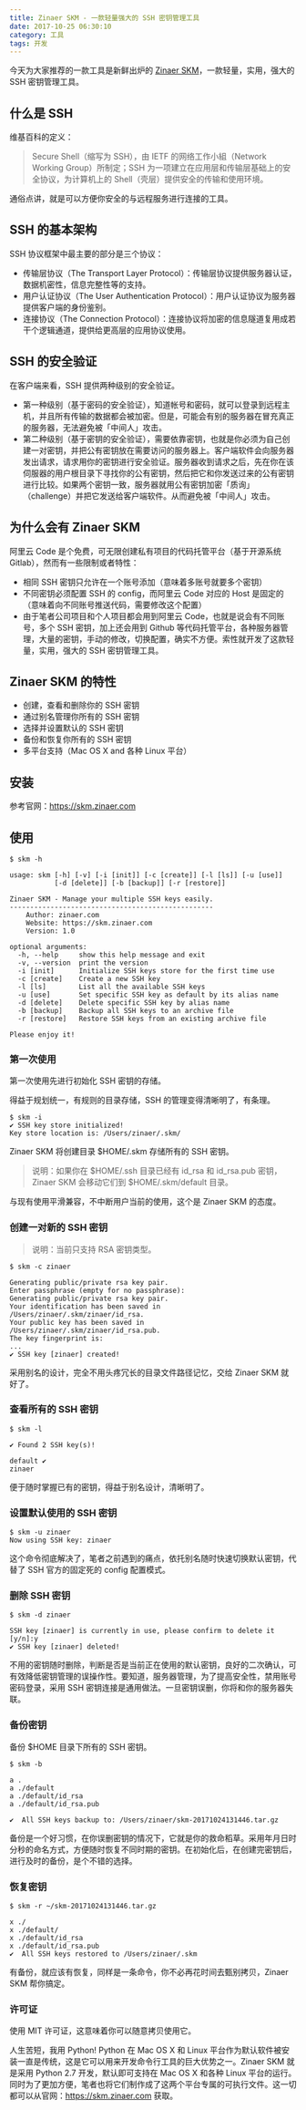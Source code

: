 ```yaml
---
title: Zinaer SKM - 一款轻量强大的 SSH 密钥管理工具
date: 2017-10-25 06:30:10
category: 工具
tags: 开发
---
```

今天为大家推荐的一款工具是新鲜出炉的 [Zinaer SKM](https://skm.zinaer.com)，一款轻量，实用，强大的 SSH 密钥管理工具。

## 什么是 SSH

维基百科的定义：

> Secure Shell（缩写为 SSH），由 IETF 的网络工作小組（Network Working Group）所制定；SSH 为一项建立在应用层和传输层基础上的安全协议，为计算机上的 Shell（壳层）提供安全的传输和使用环境。

通俗点讲，就是可以方便你安全的与远程服务进行连接的工具。

## SSH 的基本架构

SSH 协议框架中最主要的部分是三个协议：

* 传输层协议（The Transport Layer Protocol）：传输层协议提供服务器认证，数据机密性，信息完整性等的支持。
* 用户认证协议（The User Authentication Protocol）：用户认证协议为服务器提供客户端的身份鉴别。
* 连接协议（The Connection Protocol）：连接协议将加密的信息隧道复用成若干个逻辑通道，提供给更高层的应用协议使用。

## SSH 的安全验证

在客户端来看，SSH 提供两种级别的安全验证。

* 第一种级别（基于密码的安全验证），知道帐号和密码，就可以登录到远程主机，并且所有传输的数据都会被加密。但是，可能会有别的服务器在冒充真正的服务器，无法避免被「中间人」攻击。
* 第二种级别（基于密钥的安全验证），需要依靠密钥，也就是你必须为自己创建一对密钥，并把公有密钥放在需要访问的服务器上。客户端软件会向服务器发出请求，请求用你的密钥进行安全验证。服务器收到请求之后，先在你在该伺服器的用户根目录下寻找你的公有密钥，然后把它和你发送过来的公有密钥进行比较。如果两个密钥一致，服务器就用公有密钥加密「质询」（challenge）并把它发送给客户端软件。从而避免被「中间人」攻击。

## 为什么会有 Zinaer SKM

阿里云 Code 是个免费，可无限创建私有项目的代码托管平台（基于开源系统 Gitlab），然而有一些限制或者特性：

* 相同 SSH 密钥只允许在一个账号添加（意味着多账号就要多个密钥）
* 不同密钥必须配置 SSH 的 config，而阿里云 Code 对应的 Host 是固定的（意味着向不同账号推送代码，需要修改这个配置）
* 由于笔者公司项目和个人项目都会用到阿里云 Code，也就是说会有不同账号，多个 SSH 密钥，加上还会用到 Github 等代码托管平台，各种服务器管理，大量的密钥，手动的修改，切换配置，确实不方便。索性就开发了这款轻量，实用，强大的 SSH 密钥管理工具。

## Zinaer SKM 的特性

* 创建，查看和删除你的 SSH 密钥
* 通过别名管理你所有的 SSH 密钥
* 选择并设置默认的 SSH 密钥
* 备份和恢复你所有的 SSH 密钥
* 多平台支持（Mac OS X and 各种 Linux 平台）

## 安装

参考官网：https://skm.zinaer.com

## 使用

```
$ skm -h

usage: skm [-h] [-v] [-i [init]] [-c [create]] [-l [ls]] [-u [use]]
           [-d [delete]] [-b [backup]] [-r [restore]]

Zinaer SKM - Manage your multiple SSH keys easily.
--------------------------------------------------
    Author: zinaer.com
    Website: https://skm.zinaer.com
    Version: 1.0

optional arguments:
  -h, --help     show this help message and exit
  -v, --version  print the version
  -i [init]      Initialize SSH keys store for the first time use
  -c [create]    Create a new SSH key
  -l [ls]        List all the available SSH keys
  -u [use]       Set specific SSH key as default by its alias name
  -d [delete]    Delete specific SSH key by alias name
  -b [backup]    Backup all SSH keys to an archive file
  -r [restore]   Restore SSH keys from an existing archive file

Please enjoy it!
```

### 第一次使用

第一次使用先进行初始化 SSH 密钥的存储。

得益于规划统一，有规则的目录存储，SSH 的管理变得清晰明了，有条理。

```
$ skm -i
✔ SSH key store initialized!
Key store location is: /Users/zinaer/.skm/
```

Zinaer SKM 将创建目录 $HOME/.skm 存储所有的 SSH 密钥。

> 说明：如果你在 $HOME/.ssh 目录已经有 id_rsa 和 id_rsa.pub 密钥，Zinaer SKM 会移动它们到 $HOME/.skm/default 目录。

与现有使用平滑兼容，不中断用户当前的使用，这个是 Zinaer SKM 的态度。

### 创建一对新的 SSH 密钥

> 说明：当前只支持 RSA 密钥类型。

```
$ skm -c zinaer

Generating public/private rsa key pair.
Enter passphrase (empty for no passphrase):
Generating public/private rsa key pair.
Your identification has been saved in /Users/zinaer/.skm/zinaer/id_rsa.
Your public key has been saved in /Users/zinaer/.skm/zinaer/id_rsa.pub.
The key fingerprint is:
...
✔ SSH key [zinaer] created!
```

采用别名的设计，完全不用头疼冗长的目录文件路径记忆，交给 Zinaer SKM 就好了。

### 查看所有的 SSH 密钥

```
$ skm -l

✔ Found 2 SSH key(s)!

default ✔
zinaer
```

便于随时掌握已有的密钥，得益于别名设计，清晰明了。

### 设置默认使用的 SSH 密钥

```
$ skm -u zinaer
Now using SSH key: zinaer
```

这个命令彻底解决了，笔者之前遇到的痛点，依托别名随时快速切换默认密钥，代替了 SSH 官方的固定死的 config 配置模式。

### 删除 SSH 密钥

```
$ skm -d zinaer

SSH key [zinaer] is currently in use, please confirm to delete it [y/n]:y
✔ SSH key [zinaer] deleted!
```

不用的密钥随时删除，判断是否是当前正在使用的默认密钥，良好的二次确认，可有效降低密钥管理的误操作性。要知道，服务器管理，为了提高安全性，禁用账号密码登录，采用 SSH 密钥连接是通用做法。一旦密钥误删，你将和你的服务器失联。

### 备份密钥

备份 $HOME 目录下所有的 SSH 密钥。

```
$ skm -b

a .
a ./default
a ./default/id_rsa
a ./default/id_rsa.pub

✔  All SSH keys backup to: /Users/zinaer/skm-20171024131446.tar.gz
```

备份是一个好习惯，在你误删密钥的情况下，它就是你的救命稻草。采用年月日时分秒的命名方式，方便随时恢复不同时期的密钥。在初始化后，在创建完密钥后，进行及时的备份，是个不错的选择。

### 恢复密钥

```
$ skm -r ~/skm-20171024131446.tar.gz

x ./
x ./default/
x ./default/id_rsa
x ./default/id_rsa.pub
✔  All SSH keys restored to /Users/zinaer/.skm
```

有备份，就应该有恢复，同样是一条命令，你不必再花时间去甄别拷贝，Zinaer SKM 帮你搞定。

### 许可证

使用 MIT 许可证，这意味着你可以随意拷贝使用它。

人生苦短，我用 Python! Python 在 Mac OS X 和 Linux 平台作为默认软件被安装一直是传统，这是它可以用来开发命令行工具的巨大优势之一。Zinaer SKM 就是采用 Python 2.7 开发，默认即可支持在 Mac OS X 和各种 Linux 平台的运行。同时为了更加方便，笔者也将它们制作成了这两个平台专属的可执行文件。这一切都可以从官网：https://skm.zinaer.com 获取。
